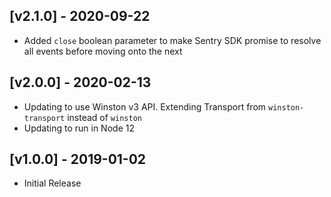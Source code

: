 ## [v2.1.0] - 2020-09-22
- Added `close` boolean parameter to make Sentry SDK promise to resolve all events before moving onto the next

## [v2.0.0] - 2020-02-13
- Updating to use Winston v3 API. Extending Transport from `winston-transport` instead of `winston`
- Updating to run in Node 12

## [v1.0.0] - 2019-01-02
- Initial Release
